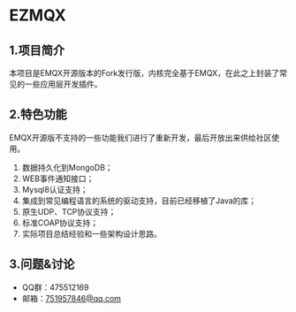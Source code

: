 # EZMQX
## 1.项目简介
  本项目是EMQX开源版本的Fork发行版，内核完全基于EMQX，在此之上封装了常见的一些应用层开发插件。
## 2.特色功能
EMQX开源版不支持的一些功能我们进行了重新开发，最后开放出来供给社区使用。
1. 数据持久化到MongoDB；
2. WEB事件通知接口；
3. Mysql8认证支持；
4. 集成到常见编程语言的系统的驱动支持，目前已经移植了Java的库；
5. 原生UDP、TCP协议支持；
6. 标准COAP协议支持；
7. 实际项目总结经验和一些架构设计思路。
## 3.问题&讨论
- QQ群：475512169
- 邮箱：751957846@qq.com

